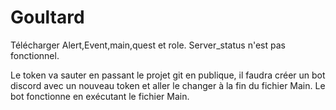 # Goultard

Télécharger Alert,Event,main,quest et role. Server_status n'est pas fonctionnel.

Le token va sauter en passant le projet git en publique, il faudra créer un bot discord avec un nouveau token et aller le changer à la fin du fichier Main.
Le bot fonctionne en exécutant le fichier Main.
